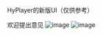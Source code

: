 HyPlayer的新版UI（仅供参考）

欢迎提出意见
![image](https://github.com/HyPlayer/HyPlayer.UITest/assets/96322503/016fe7f1-1faa-45d6-a6df-b11fbdfc679c)
![image](https://github.com/HyPlayer/HyPlayer.UITest/assets/96322503/c9065aa0-9bfb-499a-811b-633b036adf28)

